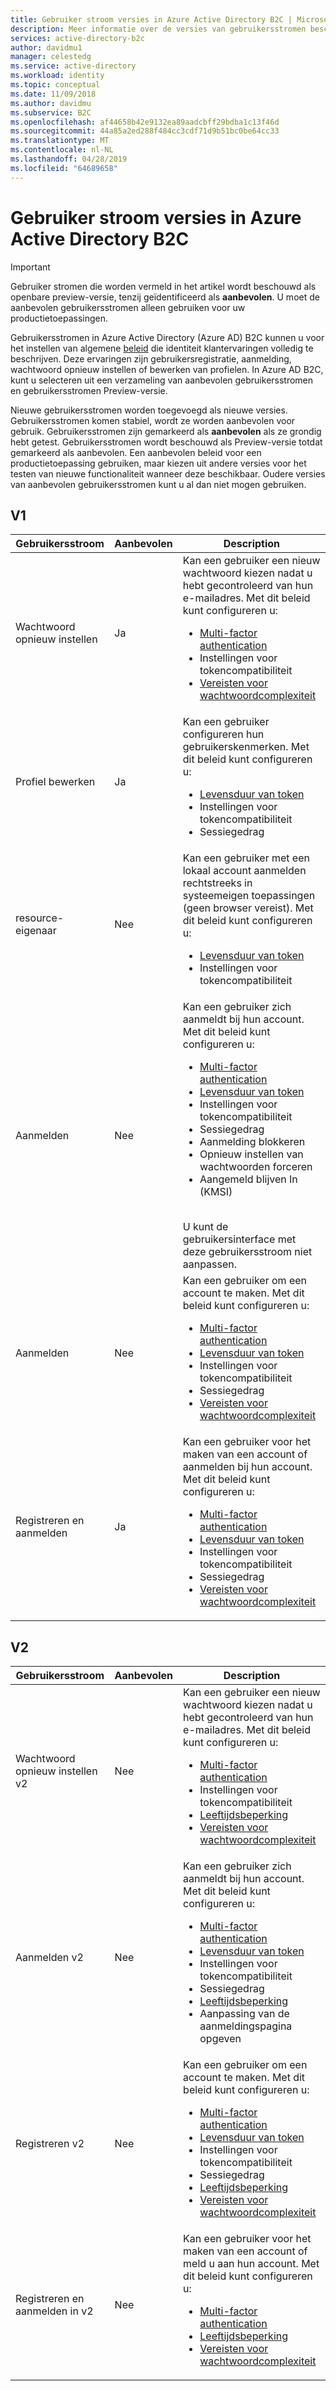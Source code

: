 ```yaml
---
title: Gebruiker stroom versies in Azure Active Directory B2C | Microsoft Docs
description: Meer informatie over de versies van gebruikersstromen beschikbaar in Azure Active Directory B2C.
services: active-directory-b2c
author: davidmu1
manager: celestedg
ms.service: active-directory
ms.workload: identity
ms.topic: conceptual
ms.date: 11/09/2018
ms.author: davidmu
ms.subservice: B2C
ms.openlocfilehash: af44658b42e9132ea89aadcbff29bdba1c13f46d
ms.sourcegitcommit: 44a85a2ed288f484cc3cdf71d9b51bc0be64cc33
ms.translationtype: MT
ms.contentlocale: nl-NL
ms.lasthandoff: 04/28/2019
ms.locfileid: "64689658"
---
```

# <a name="user-flow-versions-in-azure-active-directory-b2c"></a>Gebruiker stroom versies in Azure Active Directory B2C

>[!IMPORTANT]
> Gebruiker stromen die worden vermeld in het artikel wordt beschouwd als openbare preview-versie, tenzij geïdentificeerd als **aanbevolen**. U moet de aanbevolen gebruikersstromen alleen gebruiken voor uw productietoepassingen.

Gebruikersstromen in Azure Active Directory (Azure AD) B2C kunnen u voor het instellen van algemene [beleid](active-directory-b2c-reference-policies.md) die identiteit klantervaringen volledig te beschrijven. Deze ervaringen zijn gebruikersregistratie, aanmelding, wachtwoord opnieuw instellen of bewerken van profielen. In Azure AD B2C, kunt u selecteren uit een verzameling van aanbevolen gebruikersstromen en gebruikersstromen Preview-versie. 

Nieuwe gebruikersstromen worden toegevoegd als nieuwe versies. Gebruikersstromen komen stabiel, wordt ze worden aanbevolen voor gebruik. Gebruikersstromen zijn gemarkeerd als **aanbevolen** als ze grondig hebt getest. Gebruikersstromen wordt beschouwd als Preview-versie totdat gemarkeerd als aanbevolen. Een aanbevolen beleid voor een productietoepassing gebruiken, maar kiezen uit andere versies voor het testen van nieuwe functionaliteit wanneer deze beschikbaar. Oudere versies van aanbevolen gebruikersstromen kunt u al dan niet mogen gebruiken.

## <a name="v1"></a>V1

| Gebruikersstroom | Aanbevolen | Description |
| --------- | ----------- | ----------- |
| Wachtwoord opnieuw instellen | Ja | Kan een gebruiker een nieuw wachtwoord kiezen nadat u hebt gecontroleerd van hun e-mailadres. Met dit beleid kunt configureren u: <ul><li>[Multi-factor authentication](active-directory-b2c-reference-mfa.md)</li><li>Instellingen voor tokencompatibiliteit</li><li>[Vereisten voor wachtwoordcomplexiteit](active-directory-b2c-reference-password-complexity.md)</li></ul> |
| Profiel bewerken | Ja | Kan een gebruiker configureren hun gebruikerskenmerken. Met dit beleid kunt configureren u: <ul><li>[Levensduur van token](active-directory-b2c-reference-tokens.md)</li><li>Instellingen voor tokencompatibiliteit</li><li>Sessiegedrag</li></ul> |
| resource-eigenaar | Nee | Kan een gebruiker met een lokaal account aanmelden rechtstreeks in systeemeigen toepassingen (geen browser vereist). Met dit beleid kunt configureren u: <ul><li>[Levensduur van token](active-directory-b2c-reference-tokens.md)</li><li>Instellingen voor tokencompatibiliteit</li></ul> |
| Aanmelden | Nee | Kan een gebruiker zich aanmeldt bij hun account. Met dit beleid kunt configureren u: <ul><li>[Multi-factor authentication](active-directory-b2c-reference-mfa.md)</li><li>[Levensduur van token](active-directory-b2c-reference-tokens.md)</li><li>Instellingen voor tokencompatibiliteit</li><li>Sessiegedrag</li><li>Aanmelding blokkeren</li><li>Opnieuw instellen van wachtwoorden forceren</li><li>Aangemeld blijven In (KMSI)</ul><br>U kunt de gebruikersinterface met deze gebruikersstroom niet aanpassen. |
| Aanmelden | Nee | Kan een gebruiker om een account te maken. Met dit beleid kunt configureren u: <ul><li>[Multi-factor authentication](active-directory-b2c-reference-mfa.md)</li><li>[Levensduur van token](active-directory-b2c-reference-tokens.md)</li><li>Instellingen voor tokencompatibiliteit</li><li>Sessiegedrag</li><li>[Vereisten voor wachtwoordcomplexiteit](active-directory-b2c-reference-password-complexity.md)</li></ul> |
| Registreren en aanmelden | Ja | Kan een gebruiker voor het maken van een account of aanmelden bij hun account. Met dit beleid kunt configureren u: <ul><li>[Multi-factor authentication](active-directory-b2c-reference-mfa.md)</li><li>[Levensduur van token](active-directory-b2c-reference-tokens.md)</li><li>Instellingen voor tokencompatibiliteit</li><li>Sessiegedrag</li><li>[Vereisten voor wachtwoordcomplexiteit](active-directory-b2c-reference-password-complexity.md)</li></ul>|

## <a name="v2"></a>V2

| Gebruikersstroom | Aanbevolen | Description |
| --------- | ----------- | ----------- |
| Wachtwoord opnieuw instellen v2 | Nee | Kan een gebruiker een nieuw wachtwoord kiezen nadat u hebt gecontroleerd van hun e-mailadres. Met dit beleid kunt configureren u: <ul><li>[Multi-factor authentication](active-directory-b2c-reference-mfa.md)</li><li>Instellingen voor tokencompatibiliteit</li><li>[Leeftijdsbeperking](basic-age-gating.md)</li><li>[Vereisten voor wachtwoordcomplexiteit](active-directory-b2c-reference-password-complexity.md)</li></ul> |
| Aanmelden v2 | Nee | Kan een gebruiker zich aanmeldt bij hun account. Met dit beleid kunt configureren u: <ul><li>[Multi-factor authentication](active-directory-b2c-reference-mfa.md)</li><li>[Levensduur van token](active-directory-b2c-reference-tokens.md)</li><li>Instellingen voor tokencompatibiliteit</li><li>Sessiegedrag</li><li>[Leeftijdsbeperking](basic-age-gating.md)</li><li>Aanpassing van de aanmeldingspagina opgeven</li></ul> |
| Registreren v2 | Nee | Kan een gebruiker om een account te maken. Met dit beleid kunt configureren u: <ul><li>[Multi-factor authentication](active-directory-b2c-reference-mfa.md)</li><li>[Levensduur van token](active-directory-b2c-reference-tokens.md)</li><li>Instellingen voor tokencompatibiliteit</li><li>Sessiegedrag</li><li>[Leeftijdsbeperking](basic-age-gating.md)</li><li>[Vereisten voor wachtwoordcomplexiteit](active-directory-b2c-reference-password-complexity.md)</li></ul> |
| Registreren en aanmelden in v2 | Nee | Kan een gebruiker voor het maken van een account of meld u aan hun account. Met dit beleid kunt configureren u: <ul><li>[Multi-factor authentication](active-directory-b2c-reference-mfa.md)</li><li>[Leeftijdsbeperking](basic-age-gating.md)</li><li>[Vereisten voor wachtwoordcomplexiteit](active-directory-b2c-reference-password-complexity.md)</li></ul> |
